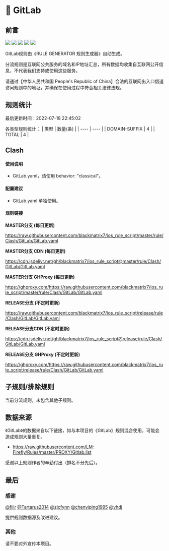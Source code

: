 # 🧸 GitLab

## 前言

![](https://shields.io/badge/-移除重复规则-ff69b4) ![](https://shields.io/badge/-DOMAIN与DOMAIN--SUFFIX合并-green) ![](https://shields.io/badge/-DOMAIN--SUFFIX间合并-critical) ![](https://shields.io/badge/-DOMAIN--SUFFIX与DOMAIN--KEYWORD合并-blue) ![](https://shields.io/badge/-IP--CIDR(6)合并-blueviolet) 

GitLab规则由《RULE GENERATOR 规则生成器》自动生成。

分流规则是互联网公共服务的域名和IP地址汇总，所有数据均收集自互联网公开信息，不代表我们支持或使用这些服务。

请通过【中华人民共和国 People's Republic of China】合法的互联网出入口信道访问规则中的地址，并确保在使用过程中符合相关法律法规。

## 规则统计

最后更新时间：2022-07-18 22:45:02

各类型规则统计：
| 类型 | 数量(条)  | 
| ---- | ----  |
| DOMAIN-SUFFIX | 4  | 
| TOTAL | 4  | 


## Clash 

#### 使用说明
- GitLab.yaml，请使用 behavior: "classical"。

#### 配置建议
- GitLab.yaml 单独使用。

#### 规则链接
**MASTER分支 (每日更新)**

https://raw.githubusercontent.com/blackmatrix7/ios_rule_script/master/rule/Clash/GitLab/GitLab.yaml

**MASTER分支 CDN (每日更新)**

https://cdn.jsdelivr.net/gh/blackmatrix7/ios_rule_script@master/rule/Clash/GitLab/GitLab.yaml

**MASTER分支 GHProxy (每日更新)**

https://ghproxy.com/https://raw.githubusercontent.com/blackmatrix7/ios_rule_script/master/rule/Clash/GitLab/GitLab.yaml

**RELEASE分支 (不定时更新)**

https://raw.githubusercontent.com/blackmatrix7/ios_rule_script/release/rule/Clash/GitLab/GitLab.yaml

**RELEASE分支CDN (不定时更新)**

https://cdn.jsdelivr.net/gh/blackmatrix7/ios_rule_script@release/rule/Clash/GitLab/GitLab.yaml

**RELEASE分支 GHProxy (不定时更新)**

https://ghproxy.com/https://raw.githubusercontent.com/blackmatrix7/ios_rule_script/release/rule/Clash/GitLab/GitLab.yaml

## 子规则/排除规则


当前分流规则，未包含其他子规则。

## 数据来源

《GitLab》的数据来自以下链接，如与本项目的《GitLab》规则混合使用，可能会造成规则大量重复。

- https://raw.githubusercontent.com/LM-Firefly/Rules/master/PROXY/Gitlab.list


感谢以上规则作者的辛勤付出（排名不分先后）。

## 最后

### 感谢

[@fiiir](https://github.com/fiiir) [@Tartarus2014](https://github.com/Tartarus2014) [@zjcfynn](https://github.com/zjcfynn) [@chenyiping1995](https://github.com/chenyiping1995) [@vhdj](https://github.com/vhdj)

提供规则数据源及改进建议。

### 其他

请不要对外宣传本项目。